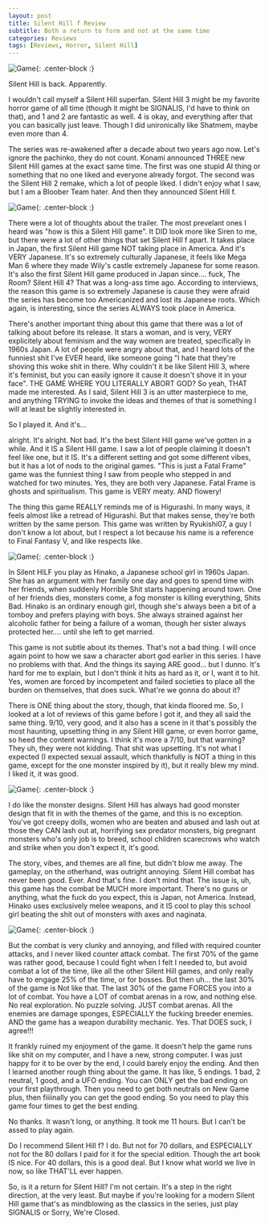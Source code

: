 ```yaml
---
layout: post
title: Silent Hill f Review
subtitle: Both a return to form and not at the same time
categories: Reviews
tags: [Reviews, Horror, Silent Hill]
---
```



![Game](https://imgur.com/7yLJLIT.png){: .center-block :}

Silent Hill is back. Apparently.

I wouldn't call myself a Silent Hill superfan. Silent Hill 3 might be my favorite horror game of all time (though it might be SIGNALIS, I'd have to think on that), and 1 and 2 are fantastic as well. 4 is okay, and everything after that you can basically just leave. Though I did unironically like Shatmem, maybe even more than 4.

The series was re-awakened after a decade about two years ago now. Let's ignore the pachinko, they do not count. Konami announced THREE new Silent Hill games at the exact same time. The first was one stupid AI thing or something that no one liked and everyone already forgot. The second was the Silent Hill 2 remake, which a lot of people liked. I didn't enjoy what I saw, but I am a Bloober Team hater. And then they announced Silent Hill f.

![Game](https://imgur.com/y1ueDE4.png){: .center-block :}

There were a lot of thoughts about the trailer. The most prevelant ones I heard was "how is this a Silent Hill game". It DID look more like Siren to me, but there were a lot of other things that set Silent Hill f apart. It takes place in Japan, the first Silent Hill game NOT taking place in America. And it's VERY Japanese. It's so extremely culturally Japanese, it feels like Mega Man 6 where they made Wily's castle extremely Japanese for some reason. It's also the first Silent Hill game produced in Japan since.... fuck, The Room? Silent Hill 4? That was a long-ass time ago. According to interviews, the reason this game is so extremely Japanese is cause they were afraid the series has become too Americanized and lost its Japanese roots. Which again, is interesting, since the series ALWAYS took place in America.

There's another important thing about this game that there was a lot of talking about before its release. It stars a woman, and is very, VERY explicitely about feminism and the way women are treated, specifically in 1960s Japan. A lot of people were angry about that, and I heard lots of the funniest shit I've EVER heard, like someone going "I hate that they're shoving this woke shit in there. Why couldn't it be like Silent Hill 3, where it's feminist, but you can easily ignore it cause it doesn't shove it in your face". THE GAME WHERE YOU LITERALLY ABORT GOD? So yeah, THAT made me interested. As I said, Silent Hill 3 is an utter masterpiece to me, and anything TRYING to invoke the ideas and themes of that is something I will at least be slightly interested in.

So I played it. And it's...

alright. It's alright. Not bad. It's the best Silent Hill game we've gotten in a while. And it IS a Silent Hill game. I saw a lot of people claiming it doesn't feel like one, but it IS. It's a different setting and got some different vibes, but it has a lot of nods to the original games. "This is just a Fatal Frame" game was the funniest thing I saw from people who stepped in and watched for two minutes. Yes, they are both very Japanese. Fatal Frame is ghosts and spiritualism. This game is VERY meaty. AND flowery!

The thing this game REALLY reminds me of is Higurashi. In many ways, it feels almost like a retread of Higurashi. But that makes sense, they're both written by the same person. This game was written by Ryukishi07, a guy I don't know a lot about, but I respect a lot because his name is a reference to Final Fantasy V, and like respects like.

![Game](https://imgur.com/WTnP6lG.png){: .center-block :}

In Silent HILF you play as Hinako, a Japanese school girl in 1960s Japan. She has an argument with her family one day and goes to spend time with her friends, when suddenly Horrible Shit starts happening around town. One of her friends dies, monsters come, a fog monster is killing everything, Shits Bad. Hinako is an ordinary enough girl, though she's always been a bit of a tomboy and prefers playing with boys. She always strained against her alcoholic father for being a failure of a woman, though her sister always protected her.... until she left to get married.

This game is not subtle about its themes. That's not a bad thing. I will once again point to how we saw a character abort god earlier in this series. I have no problems with that. And the things its saying ARE good... but I dunno. It's hard for me to explain, but I don't think it hits as hard as it, or I, want it to hit. Yes, women are forced by incompetent and failed societies to place all the burden on themselves, that does suck. What're we gonna do about it?

There is ONE thing about the story, though, that kinda floored me. So, I looked at a lot of reviews of this game before I got it, and they all said the same thing. 9/10, very good, and it also has a scene in it that's possibly the most haunting, upsetting thing in any Silent Hill game, or even horror game, so heed the content warnings. I think it's more a 7/10, but that warning? They uh, they were not kidding. That shit was upsetting. It's not what I expected (I expected sexual assault, which thankfully is NOT a thing in this game, except for the one monster inspired by it), but it really blew my mind. I liked it, it was good.

![Game](https://imgur.com/YoJT6tn.png){: .center-block :}

I do like the monster designs. Silent Hill has always had good monster design that fit in with the themes of the game, and this is no exception. You've got creepy dolls, women who are beaten and abused and lash out at those they CAN lash out at, horrifying sex predator monsters, big pregnant monsters who's only job is to breed, school children scarecrows who watch and strike when you don't expect it, it's good.

The story, vibes, and themes are all fine, but didn't blow me away. The gameplay, on the otherhand, was outright annoying. Silent Hill combat has never been good. Ever. And that's fine. I don't mind that. The issue is, uh, this game has the combat be MUCH more important. There's no guns or anything, what the fuck do you expect, this is Japan, not America. Instead, Hinako uses exclusively melee weapons, and it IS cool to play this school girl beating the shit out of monsters with axes and naginata.

![Game](https://imgur.com/TMGei5z.png){: .center-block :}


But the combat is very clunky and annoying, and filled with required counter attacks, and I never liked counter attack combat. The first 70% of the game was rather good, because I could fight when I felt I needed to, but avoid combat a lot of the time, like all the other Silent Hill games, and only really have to engage 25% of the time, or for bosses. But then uh... the last 30% of the game is Not like that. The last 30% of the game FORCES you into a lot of combat. You have a LOT of combat arenas in a row, and nothing else. No real exploration. No puzzle solving. JUST combat arenas. All the enemies are damage sponges, ESPECIALLY the fucking breeder enemies. AND the game has a weapon durability mechanic. Yes. That DOES suck, I agree!!!

It frankly ruined my enjoyment of the game. It doesn't help the game runs like shit on my computer, and I have a new, strong computer. I was just happy for it to be over by the end, I could barely enjoy the ending. And then I learned another rough thing about the game. It has like, 5 endings. 1 bad, 2 neutral, 1 good, and a UFO ending. You can ONLY get the bad ending on your first playthrough. Then you need to get both neutrals on New Game plus, then fiiiinally you can get the good ending. So you need to play this game four times to get the best ending.

No thanks. It wasn't long, or anything. It took me 11 hours. But I can't be assed to play again.

Do I recommend Silent Hill f? I do. But not for 70 dollars, and ESPECIALLY not for the 80 dollars I paid for it for the special edition. Though the art book IS nice. For 40 dollars, this is a good deal. But I know what world we live in now, so like THAT'LL ever happen.

So, is it a return for Silent Hill? I'm not certain. It's a step in the right direction, at the very least. But maybe if you're looking for a modern Silent Hill game that's as mindblowing as the classics in the series, just play SIGNALIS or Sorry, We're Closed.
